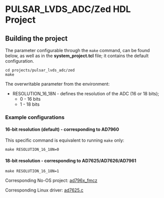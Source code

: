 # PULSAR_LVDS_ADC/Zed HDL Project

## Building the project

The parameter configurable through the `make` command, can be found below, as well as in the **system_project.tcl** file; it contains the default configuration.

```
cd projects/pulsar_lvds_adc/zed
make
```

The overwritable parameter from the environment:
 
- RESOLUTION_16_18N - defines the resolution of the ADC (16 or 18 bits); 
  - 0 - 16 bits
  - 1 - 18 bits

### Example configurations

#### 16-bit resolution (default) - corresponding to AD7960
 
This specific command is equivalent to running `make` only:

```
make RESOLUTION_16_18N=0
```

#### 18-bit resolution - corresponding to AD7625/AD7626/AD7961

```
make RESOLUTION_16_18N=1
```   

Corresponding No-OS project: [ad796x_fmcz](https://github.com/analogdevicesinc/no-OS/tree/main/projects/ad796x_fmcz)

Corresponding Linux driver: [ad7625.c](https://github.com/analogdevicesinc/linux/blob/main/drivers/iio/adc/ad7625.c)
